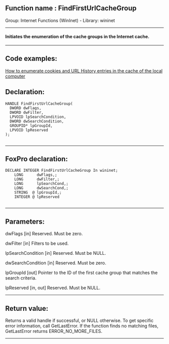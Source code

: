 
## Function name : FindFirstUrlCacheGroup
Group: Internet Functions (WinInet) - Library: wininet    
***  


#### Initiates the enumeration of the cache groups in the Internet cache.
***  


## Code examples:
[How to enumerate cookies and URL History entries in the cache of the local computer](../../samples/sample_350.md)  

## Declaration:
```foxpro  
HANDLE FindFirstUrlCacheGroup(
  DWORD dwFlags,
  DWORD dwFilter,
  LPVOID lpSearchCondition,
  DWORD dwSearchCondition,
  GROUPID* lpGroupId,
  LPVOID lpReserved
);
  
```  
***  


## FoxPro declaration:
```foxpro  
DECLARE INTEGER FindFirstUrlCacheGroup In wininet;
	LONG      dwFlags,;
	LONG      dwFilter,;
	LONG      lpSearchCond,;
	LONG      dwSearchCond,;
	STRING  @ lpGroupId,;
	INTEGER @ lpReserved
  
```  
***  


## Parameters:
dwFlags 
[in] Reserved. Must be zero. 

dwFilter 
[in] Filters to be used. 

lpSearchCondition 
[in] Reserved. Must be NULL. 

dwSearchCondition 
[in] Reserved. Must be zero. 

lpGroupId 
[out] Pointer to the ID of the first cache group that matches the search criteria. 

lpReserved 
[in, out] Reserved. Must be NULL.   
***  


## Return value:
Returns a valid handle if successful, or NULL otherwise. To get specific error information, call GetLastError. If the function finds no matching files, GetLastError returns ERROR_NO_MORE_FILES.  
***  

